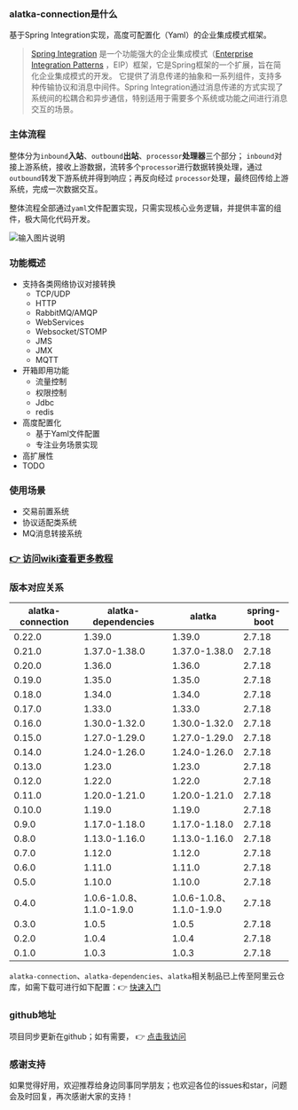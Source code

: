 ### alatka-connection是什么

基于Spring Integration实现，高度可配置化（Yaml）的企业集成模式框架。

> [Spring Integration](https://spring.io/projects/spring-integration)
> 是一个功能强大的企业集成模式（[Enterprise Integration Patterns](http://www.eaipatterns.com)
> ，EIP）框架，它是Spring框架的一个扩展，旨在简化企业集成模式的开发。
> 它提供了消息传递的抽象和一系列组件，支持多种传输协议和消息中间件。Spring
> Integration通过消息传递的方式实现了系统间的松耦合和异步通信，特别适用于需要多个系统或功能之间进行消息交互的场景。

### 主体流程

整体分为`inbound`**入站**、`outbound`**出站**、`processor`**处理器**三个部分；
`inbound`对接上游系统，接收上游数据，流转多个`processor`进行数据转换处理，通过`outbound`转发下游系统并得到响应；再反向经过
`processor`处理，最终回传给上游系统，完成一次数据交互。

整体流程全部通过`yaml`文件配置实现，只需实现核心业务逻辑，并提供丰富的组件，极大简化代码开发。

![输入图片说明](https://foruda.gitee.com/images/1732331639122176984/d37045c1_2152177.png "alatka-connection流程概述.drawio.png")

### 功能概述

- 支持各类网络协议对接转换
    - TCP/UDP
    - HTTP
    - RabbitMQ/AMQP
    - WebServices
    - Websocket/STOMP
    - JMS
    - JMX
    - MQTT
- 开箱即用功能
    - 流量控制
    - 权限控制
    - Jdbc
    - redis
- 高度配置化
    - 基于Yaml文件配置
    - 专注业务场景实现
- 高扩展性
- TODO

### 使用场景

- 交易前置系统
- 协议适配类系统
- MQ消息转接系统

### [ :point_right: 访问wiki查看更多教程](https://gitee.com/asuka2001/alatka-connection/wikis)

### 版本对应关系

| alatka-connection | alatka-dependencies     | alatka                  | spring-boot |
|-------------------|-------------------------|-------------------------|-------------|
| 0.22.0            | 1.39.0                  | 1.39.0                  | 2.7.18      |
| 0.21.0            | 1.37.0-1.38.0           | 1.37.0-1.38.0           | 2.7.18      |
| 0.20.0            | 1.36.0                  | 1.36.0                  | 2.7.18      |
| 0.19.0            | 1.35.0                  | 1.35.0                  | 2.7.18      |
| 0.18.0            | 1.34.0                  | 1.34.0                  | 2.7.18      |
| 0.17.0            | 1.33.0                  | 1.33.0                  | 2.7.18      |
| 0.16.0            | 1.30.0-1.32.0           | 1.30.0-1.32.0           | 2.7.18      |
| 0.15.0            | 1.27.0-1.29.0           | 1.27.0-1.29.0           | 2.7.18      |
| 0.14.0            | 1.24.0-1.26.0           | 1.24.0-1.26.0           | 2.7.18      |
| 0.13.0            | 1.23.0                  | 1.23.0                  | 2.7.18      |
| 0.12.0            | 1.22.0                  | 1.22.0                  | 2.7.18      |
| 0.11.0            | 1.20.0-1.21.0           | 1.20.0-1.21.0           | 2.7.18      |
| 0.10.0            | 1.19.0                  | 1.19.0                  | 2.7.18      |
| 0.9.0             | 1.17.0-1.18.0           | 1.17.0-1.18.0           | 2.7.18      |
| 0.8.0             | 1.13.0-1.16.0           | 1.13.0-1.16.0           | 2.7.18      |
| 0.7.0             | 1.12.0                  | 1.12.0                  | 2.7.18      |
| 0.6.0             | 1.11.0                  | 1.11.0                  | 2.7.18      |
| 0.5.0             | 1.10.0                  | 1.10.0                  | 2.7.18      |
| 0.4.0             | 1.0.6-1.0.8、1.1.0-1.9.0 | 1.0.6-1.0.8、1.1.0-1.9.0 | 2.7.18      |
| 0.3.0             | 1.0.5                   | 1.0.5                   | 2.7.18      |
| 0.2.0             | 1.0.4                   | 1.0.4                   | 2.7.18      |
| 0.1.0             | 1.0.3                   | 1.0.3                   | 2.7.18      |

`alatka-connection`、`alatka-dependencies`、`alatka`相关制品已上传至阿里云仓库，如需下载可进行如下配置：:point_right: [快速入门](https://gitee.com/asuka2001/alatka-connection/wikis/%E4%BA%8C%E3%80%81%E5%BF%AB%E9%80%9F%E5%85%A5%E9%97%A8)

### github地址

项目同步更新在github；如有需要， :point_right: [点击我访问](https://github.com/goGetSomeFries/alatka-connection)

### 感谢支持

如果觉得好用，欢迎推荐给身边同事同学朋友；也欢迎各位的issues和star，问题会及时回复，再次感谢大家的支持！